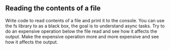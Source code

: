 ## Reading the contents of a file

Write code to read contents of a file and print it to the console. 
You can use the fs library to as a black box, the goal is to understand async tasks. 
Try to do an expensive operation below the file read and see how it affects the output. 
Make the expensive operation more and more expensive and see how it affects the output. 

<script>
    const fs = require('fs');

function readAndPrintFile(filePath) {
  // Read the content of the file asynchronously
  fs.readFile(filePath, 'utf-8', (err, fileContent) => {
    if (err) {
      console.error('Error reading the file:', err);
      return;
    }

    // Print the content to the console
    console.log('File Content:', fileContent);

    // Perform an increasingly expensive operation
    performExpensiveOperation();

    console.log('Operation completed.');
  });
}

function performExpensiveOperation() {
  // Simulate an expensive operation (e.g., a loop)
  let sum = 0;
  for (let i = 0; i < 1000000000; i++) {
    sum += i;
  }

  console.log('Expensive operation completed.');
}

// Replace 'your-file.txt' with the actual file path you want to read
readAndPrintFile('your-file.txt');
<script>